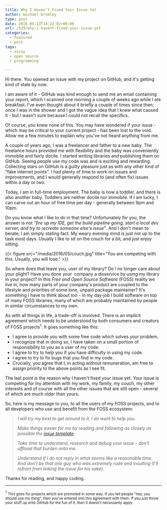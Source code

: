 ```yaml
---
title: Why I Haven’t Fixed Your Issue Yet
author: michael-bromley
type: post
date: 2016-05-13T14:22:02+00:00
url: /529/why-i-havent-fixed-your-issue-yet
categories:
  - featured
  - post
tags:
  - essay
  - open source
  - programming

---
```

Hi there. You opened an issue with my project on GitHub, and it's getting kind of stale by now.

I am aware of it - GitHub was kind enough to send me an email containing your report, which I scanned one morning a couple of weeks ago while I ate breakfast. I've even thought about it briefly a couple of times since then; once I was in the shower and I got the vague idea that I knew what caused it - but I wasn't sure because I could not recall the specifics.

Of course, you knew none of this. You may have wondered if your issue - which may be critical to your current project - has been lost to the void. Allow me a few minutes to explain why you've not heard anything from me.

A couple of years ago, I was a freelancer and father to a new baby. The freelance hours provided me with flexibility and the baby was conveniently immobile and fairly docile. I started writing libraries and publishing them on GitHub. Seeing people use my code was and is exciting and rewarding. Collecting stars on GitHub is a guilty pleasure just as with any other kind of "fake internet points". I had plenty of time to work on issues and improvements, and I would generally respond to (and often fix) issues within a day or two.

Today, I am in full-time employment. The baby is now a toddler, and there is also another baby. Toddlers are neither docile nor immobile. If I am lucky, I can carve out an hour of free time per day - generally between 9pm and 10pm.

Do you know what I like to do in that time? Unfortunately for you, the answer is not _"fire up my IDE, get the build pipeline going, start a local dev server, and try to recreate someone else's issue"_. And I don't mean to berate; I am simply stating fact. My weary evening mind is just not up to the task most days. Usually I like to sit on the couch for a bit, and just enjoy sitting.

{{< figure src="/media/2016/05/couch.jpg" title="You are competing with this. Usually, you will lose." >}}

So where does that leave you, user of my library? Do I no longer care about your plight? Have you done your  company a disservice by using my library in your project? In this _Free and Open Source Software_ (FOSS) reality we live in, how many parts of your company's product are coupled to the lifestyle and priorities of some lone, unpaid package maintainer? It's something I have to think about too - in my day-job I build software on top of many FOSS libraries, many of which are probably maintained by people in similar circumstances to my own.

As with all things in life, a trade-off is involved. There is an implicit agreement which needs to be understood by both consumers and creators of FOSS projects<sup>1</sup>. It goes something like this:

  * I agree to provide you with some free code which solves your problem.
  * I recognize that in doing so, I have taken on a small portion of responsibility to you as a user of my code.
  * I agree to try to help you if you have difficulty in using my code.
  * I agree to try to fix bugs that you find in my code.
  * Crucially, you agree that I, in acting without remuneration, am free to assign priority to the above points as I see fit.

The last point is the reason why I haven't fixed your issue yet. Your issue is competing for my attention with my work, my family, my couch, my other interests and of course with all the other issues that are still open - several of which are much older than yours.

So, here is my message to you, to all the users of my FOSS projects, and to all developers who use and benefit from the FOSS ecosystem:

> _I will try my best to get around to it. I do want to help you._
> 
> _Make things easier for me by reading and following as closely as possible the [issue template][1]._
> 
> _Take time to understand, research and debug your issue - don't offload that burden onto me._
> 
> _Understand if I do not reply in what seems like a reasonable time. And don't be that one guy who was extremely rude and insulting (I'll refrain from linking the issue for his sake)._

Thanks for reading, and happy coding.

* * *

<sup>1</sup> <small>This goes for projects which are promoted in some way. If you tell people "hey, you should use my thing", then you've entered into this agreement with them. If you just throw your stuff up onto GitHub for the fun of it, then it doesn't necessarily apply.</small>

 [1]: https://github.com/michaelbromley/ng2-pagination/blob/master/ISSUE_TEMPLATE.md